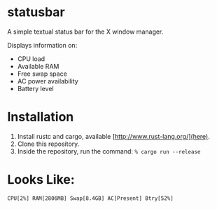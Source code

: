# statusbar
A simple textual status bar for the X window manager.

Displays information on:

* CPU load
* Available RAM
* Free swap space
* AC power availability
* Battery level

# Installation

1. Install rustc and cargo, available
   [http://www.rust-lang.org/](here).
2. Clone this repository.
3. Inside the repository, run the command:
   `% cargo run --release`

# Looks Like:
`CPU[2%] RAM[2806MB] Swap[8.4GB] AC[Present] Btry[52%]`
